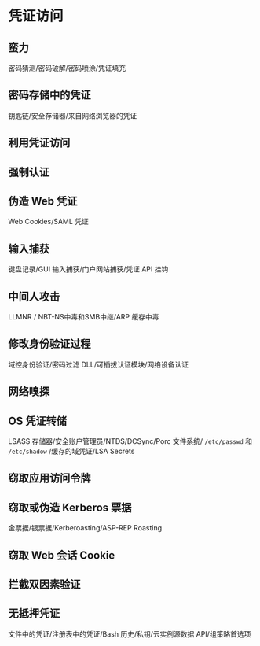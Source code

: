 # 凭证访问

## 蛮力

密码猜测/密码破解/密码喷涂/凭证填充

## 密码存储中的凭证

钥匙链/安全存储器/来自网络浏览器的凭证

## 利用凭证访问

## 强制认证

## 伪造 Web 凭证

Web Cookies/SAML 凭证

## 输入捕获

键盘记录/GUI 输入捕获/门户网站捕获/凭证 API 挂钩

## 中间人攻击

LLMNR / NBT-NS中毒和SMB中继/ARP 缓存中毒

## 修改身份验证过程

域控身份验证/密码过滤 DLL/可插拔认证模块/网络设备认证

## 网络嗅探

## OS 凭证转储

LSASS 存储器/安全账户管理员/NTDS/DCSync/Porc 文件系统/ `/etc/passwd` 和 `/etc/shadow` /缓存的域凭证/LSA Secrets

## 窃取应用访问令牌

## 窃取或伪造 Kerberos 票据

金票据/银票据/Kerberoasting/ASP-REP Roasting

## 窃取 Web 会话 Cookie

## 拦截双因素验证

## 无抵押凭证

文件中的凭证/注册表中的凭证/Bash 历史/私钥/云实例源数据 API/组策略首选项